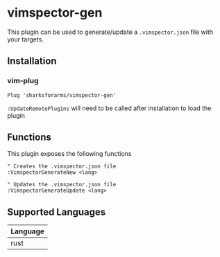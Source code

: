 # vimspector-gen

This plugin can be used to generate/update a `.vimspector.json` file with your targets.

## Installation

### vim-plug

```VimL
Plug 'sharksforarms/vimspector-gen'
```

`:UpdateRemotePlugins` will need to be called after installation
to load the plugin

## Functions

This plugin exposes the following functions

```VimL
" Creates the .vimspector.json file
:VimspectorGenerateNew <lang>

" Updates the .vimspector.json file
:VimspectorGenerateUpdate <lang>
```

## Supported Languages

| Language |
|----------|
| rust     |

